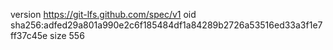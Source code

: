 version https://git-lfs.github.com/spec/v1
oid sha256:adfed29a801a990e2c6f185484df1a84289b2726a53516ed33a3f1e7ff37c45e
size 556

